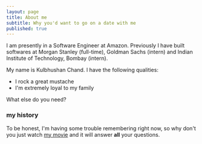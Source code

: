 ```yaml
---
layout: page
title: About me
subtitle: Why you'd want to go on a date with me
published: true
---
```




<p class="about-text">
<span class="fa fa-briefcase about-icon"></span>
I am presently in a Software Engineer at Amazon. Previously I have built softwares at Morgan Stanley (full-time), Goldman Sachs (intern) and Indian Institute of Technology, Bombay (intern).
</p>

  
  
  
<i class="fa fa-cube"></i>

My name is Kulbhushan Chand. I have the following qualities:

- I rock a great mustache
- I'm extremely loyal to my family

What else do you need?

### my history

To be honest, I'm having some trouble remembering right now, so why don't you just watch [my movie](http://en.wikipedia.org/wiki/The_Princess_Bride_%28film%29) and it will answer **all** your questions.

